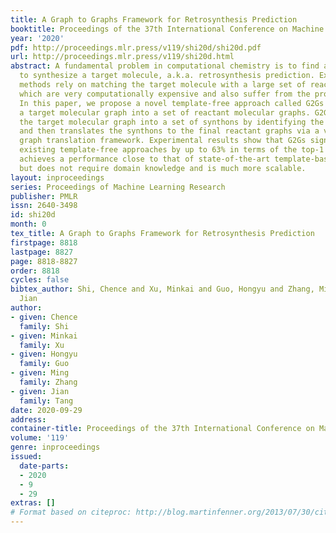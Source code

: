 ```yaml
---
title: A Graph to Graphs Framework for Retrosynthesis Prediction
booktitle: Proceedings of the 37th International Conference on Machine Learning
year: '2020'
pdf: http://proceedings.mlr.press/v119/shi20d/shi20d.pdf
url: http://proceedings.mlr.press/v119/shi20d.html
abstract: A fundamental problem in computational chemistry is to find a set of reactants
  to synthesize a target molecule, a.k.a. retrosynthesis prediction. Existing state-of-the-art
  methods rely on matching the target molecule with a large set of reaction templates,
  which are very computationally expensive and also suffer from the problem of coverage.
  In this paper, we propose a novel template-free approach called G2Gs by transforming
  a target molecular graph into a set of reactant molecular graphs. G2Gs first splits
  the target molecular graph into a set of synthons by identifying the reaction centers,
  and then translates the synthons to the final reactant graphs via a variational
  graph translation framework. Experimental results show that G2Gs significantly outperforms
  existing template-free approaches by up to 63% in terms of the top-1 accuracy and
  achieves a performance close to that of state-of-the-art template-based approaches,
  but does not require domain knowledge and is much more scalable.
layout: inproceedings
series: Proceedings of Machine Learning Research
publisher: PMLR
issn: 2640-3498
id: shi20d
month: 0
tex_title: A Graph to Graphs Framework for Retrosynthesis Prediction
firstpage: 8818
lastpage: 8827
page: 8818-8827
order: 8818
cycles: false
bibtex_author: Shi, Chence and Xu, Minkai and Guo, Hongyu and Zhang, Ming and Tang,
  Jian
author:
- given: Chence
  family: Shi
- given: Minkai
  family: Xu
- given: Hongyu
  family: Guo
- given: Ming
  family: Zhang
- given: Jian
  family: Tang
date: 2020-09-29
address: 
container-title: Proceedings of the 37th International Conference on Machine Learning
volume: '119'
genre: inproceedings
issued:
  date-parts:
  - 2020
  - 9
  - 29
extras: []
# Format based on citeproc: http://blog.martinfenner.org/2013/07/30/citeproc-yaml-for-bibliographies/
---
```

